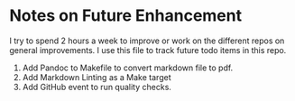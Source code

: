 # Notes on Future Enhancement

I try to spend 2 hours a week to improve or work on the different
repos on general improvements.  I use this file to track future
todo items in this repo.

1. Add Pandoc to Makefile to convert markdown file to pdf.
1. Add Markdown Linting as a Make target
1. Add GitHub event to run quality checks.
